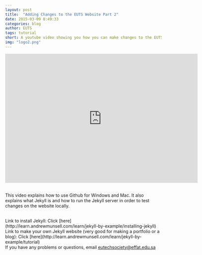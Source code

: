 ```yaml
---
layout: post
title:  "Adding Changes to the EUTS Website Part 2"
date: 2015-03-09 8:49:33
categories: blog
author: EUTS
tags: tutorial
short: A youtube video showing you how you can make changes to the EUTS website from your computer using the Github Application and the Jekyll Server. (Part 2)
img: "logo2.png"
---
```

<div style="text-align:center">
<iframe width="620" height="415" src="https://www.youtube.com/embed/VodSYkFfRlg" frameborder="0" allowfullscreen></iframe>
</div>

<br>

This video explains how to use Github for Windows and Mac. It also explains what Jekyll is and how to run the Jekyll server in order to test changes on the website locally. 

<br>
Link to install Jekyll: Click [here](http://learn.andrewmunsell.com/learn/jekyll-by-example/installing-jekyll)

<br>
Link to make your own Jekyll website (very good for making a portfolio or a blog): Click [here](http://learn.andrewmunsell.com/learn/jekyll-by-example/tutorial)

<br>
If you have any problems or questions, email <a href="mailto:eutechsociety@effat.edu.sa">eutechsociety@effat.edu.sa</a>